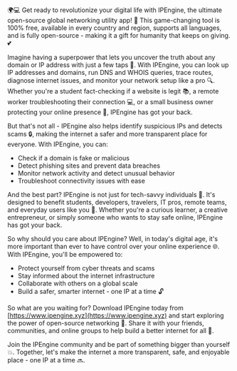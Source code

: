 🌍💻 Get ready to revolutionize your digital life with IPEngine, the ultimate open-source global networking utility app! 🚀 This game-changing tool is 100% free, available in every country and region, supports all languages, and is fully open-source - making it a gift for humanity that keeps on giving. 💕

Imagine having a superpower that lets you uncover the truth about any domain or IP address with just a few taps 📡. With IPEngine, you can look up IP addresses and domains, run DNS and WHOIS queries, trace routes, diagnose internet issues, and monitor your network setup like a pro 🔍. Whether you're a student fact-checking if a website is legit 📚, a remote worker troubleshooting their connection 💻, or a small business owner protecting your online presence 🏢, IPEngine has got your back.

But that's not all - IPEngine also helps identify suspicious IPs and detects scams 🔒, making the internet a safer and more transparent place for everyone. With IPEngine, you can:

* Check if a domain is fake or malicious
* Detect phishing sites and prevent data breaches
* Monitor network activity and detect unusual behavior
* Troubleshoot connectivity issues with ease

And the best part? IPEngine is not just for tech-savvy individuals 🤖. It's designed to benefit students, developers, travelers, IT pros, remote teams, and everyday users like you 💪. Whether you're a curious learner, a creative entrepreneur, or simply someone who wants to stay safe online, IPEngine has got your back.

So why should you care about IPEngine? Well, in today's digital age, it's more important than ever to have control over your online experience 🌐. With IPEngine, you'll be empowered to:

* Protect yourself from cyber threats and scams
* Stay informed about the internet infrastructure
* Collaborate with others on a global scale
* Build a safer, smarter internet - one IP at a time 🔓

So what are you waiting for? Download IPEngine today from [https://www.ipengine.xyz](https://www.ipengine.xyz) and start exploring the power of open-source networking 🚀. Share it with your friends, communities, and online groups to help build a better internet for all 🌟.

Join the IPEngine community and be part of something bigger than yourself 💥. Together, let's make the internet a more transparent, safe, and enjoyable place - one IP at a time 🔜.